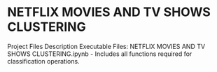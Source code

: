 # NETFLIX MOVIES AND TV SHOWS CLUSTERING
Project Files Description
Executable Files:
NETFLIX MOVIES AND TV SHOWS CLUSTERING.ipynb - Includes all functions required for classification operations.
